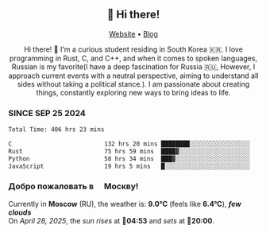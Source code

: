 <h2 align="center">👋 Hi there!</h2>
<p align="center">
  <a href="https://urdekcah.ru">Website</a> •
  <a href="https://urdekcah.blog">Blog</a>
</p>

<p align="center">
  Hi there! 👋 I'm a curious student residing in South Korea 🇰🇷. I love programming in Rust, C, and C++, and when it comes to spoken languages, Russian is my favorite(I have a deep fascination for Russia 🇷🇺, However, I approach current events with a neutral perspective, aiming to understand all sides without taking a political stance.). I am passionate about creating things, constantly exploring new ways to bring ideas to life.
</p>

### SINCE SEP 25 2024
<!--START_SECTION:waka-->
<!--LAST_WAKA_UPDATE:2025-04-27 18:08:27-->
```txt
Total Time: 406 hrs 23 mins

C                          132 hrs 20 mins ████████░░░░░░░░░░░░░░░░░   31.67 %
Rust                       75 hrs 59 mins  ████▓░░░░░░░░░░░░░░░░░░░░   18.18 %
Python                     58 hrs 34 mins  ███▓░░░░░░░░░░░░░░░░░░░░░   14.01 %
JavaScript                 19 hrs 5 mins   █░░░░░░░░░░░░░░░░░░░░░░░░   04.57 %
```
<!--END_SECTION:waka-->

<h3>Добро пожаловать в <img src="https://cdn-icons-png.flaticon.com/512/197/197408.png" width="13"/> Москву!</h3>

<!--START_SECTION:weather:moscow-->
<!--LAST_WEATHER_UPDATE:2025-04-28 09:54:21-->
Currently in **Moscow** (RU), the weather is: **9.0°C** (feels like **6.4°C**), ***few clouds***<br/>
On *April 28, 2025*, the *sun rises* at 🌅**04:53** and *sets* at 🌇**20:00**.
<!--END_SECTION:weather-->
